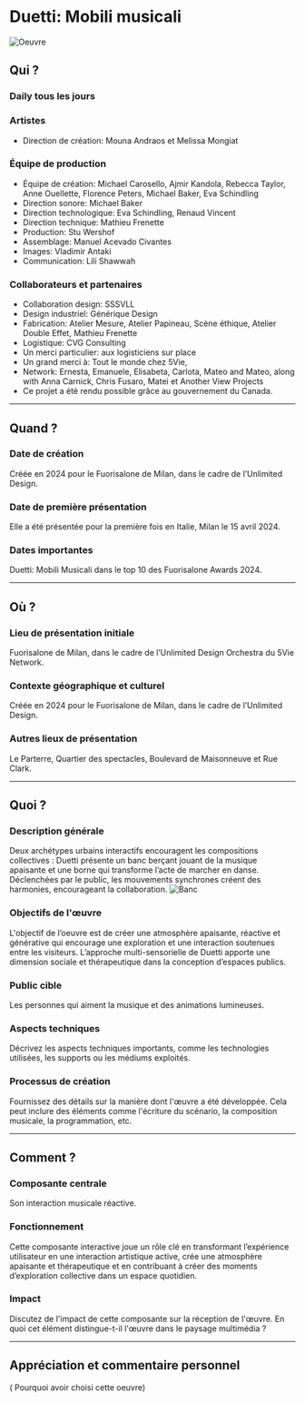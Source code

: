 # Duetti: Mobili musicali

![Oeuvre](https://static.dailytouslesjours.com/files/2024/04/Duetti_5_createdByDailytlj_photoByVladimirAntaki_Low-984x668.jpeg)

## Qui ?

### Daily tous les jours

### Artistes

* Direction de création: Mouna Andraos et Melissa Mongiat

### Équipe de production
  
* Équipe de création: Michael Carosello, Ajmir Kandola, Rebecca Taylor, Anne Ouellette, Florence Peters, Michael Baker, Eva Schindling
* Direction sonore: Michael Baker 
* Direction technologique: Eva Schindling, Renaud Vincent
* Direction technique: Mathieu Frenette 
* Production: Stu Wershof 
* Assemblage: Manuel Acevado Civantes 
* Images: Vladimir Antaki 
* Communication: Lili Shawwah 

### Collaborateurs et partenaires 

* Collaboration design: SSSVLL 
* Design industriel: Générique Design 
* Fabrication: Atelier Mesure, Atelier Papineau, Scène éthique, Atelier Double Effet, Mathieu Frenette
* Logistique: CVG Consulting 
* Un merci particulier: aux logisticiens sur place
* Un grand merci à: Tout le monde chez 5Vie, 
* Network: Ernesta, Emanuele, Elisabeta, Carlota, Mateo and Mateo, along with Anna Carnick, Chris Fusaro, Matei et Another View Projects
* Ce projet a été rendu possible grâce au gouvernement du Canada.

---

## Quand ?

### Date de création
Créée en 2024 pour le Fuorisalone de Milan, dans le cadre de l’Unlimited Design.

### Date de première présentation
Elle a été présentée pour la première fois en Italie, Milan le 15 avril 2024.

### Dates importantes
Duetti: Mobili Musicali dans le top 10 des Fuorisalone Awards 2024.

---

## Où ?

### Lieu de présentation initiale
Fuorisalone de Milan, dans le cadre de l’Unlimited Design Orchestra du 5Vie Network.

### Contexte géographique et culturel
Créée en 2024 pour le Fuorisalone de Milan, dans le cadre de l’Unlimited Design.

### Autres lieux de présentation
Le Parterre, Quartier des spectacles, Boulevard de Maisonneuve et Rue Clark.

---

## Quoi ?

### Description générale
Deux archétypes urbains interactifs encouragent les compositions collectives : Duetti présente un banc berçant jouant de la musique apaisante et une borne qui transforme l’acte de marcher en danse. Déclenchées par le public, les mouvements synchrones créent des harmonies, encourageant la collaboration. 
![Banc](https://static.dailytouslesjours.com/files/2024/04/Duetti_night_3_createdByDailytlj_photoByVladimirAntaki_Low-984x653.jpeg)

### Objectifs de l'œuvre
L'objectif de l’oeuvre est de créer une atmosphère apaisante, réactive et générative qui encourage une exploration et une interaction soutenues entre les visiteurs. L’approche multi-sensorielle de Duetti apporte une dimension sociale et thérapeutique dans la conception d’espaces publics.

### Public cible
Les personnes qui aiment la musique et des animations lumineuses.

### Aspects techniques
Décrivez les aspects techniques importants, comme les technologies utilisées, les supports ou les médiums exploités.

### Processus de création
Fournissez des détails sur la manière dont l'œuvre a été développée. Cela peut inclure des éléments comme l'écriture du scénario, la composition musicale, la programmation, etc.

---

## Comment ?

### Composante centrale
Son interaction musicale réactive.

### Fonctionnement
Cette composante interactive joue un rôle clé en transformant l’expérience utilisateur en une interaction artistique active, crée une atmosphère apaisante et thérapeutique et en contribuant à créer des moments d’exploration collective dans un espace quotidien.

### Impact
Discutez de l'impact de cette composante sur la réception de l'œuvre. En quoi cet élément distingue-t-il l'œuvre dans le paysage multimédia ?

---

## Appréciation et commentaire personnel

( Pourquoi avoir choisi cette oeuvre)
